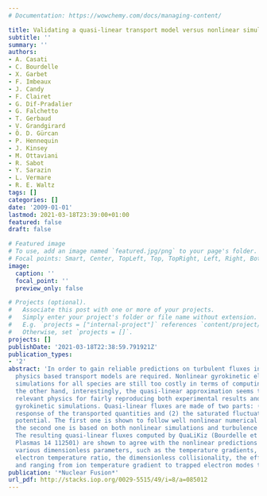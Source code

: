 ```yaml
---
# Documentation: https://wowchemy.com/docs/managing-content/

title: Validating a quasi-linear transport model versus nonlinear simulations
subtitle: ''
summary: ''
authors:
- A. Casati
- C. Bourdelle
- X. Garbet
- F. Imbeaux
- J. Candy
- F. Clairet
- G. Dif-Pradalier
- G. Falchetto
- T. Gerbaud
- V. Grandgirard
- Ö. D. Gürcan
- P. Hennequin
- J. Kinsey
- M. Ottaviani
- R. Sabot
- Y. Sarazin
- L. Vermare
- R. E. Waltz
tags: []
categories: []
date: '2009-01-01'
lastmod: 2021-03-18T23:39:00+01:00
featured: false
draft: false

# Featured image
# To use, add an image named `featured.jpg/png` to your page's folder.
# Focal points: Smart, Center, TopLeft, Top, TopRight, Left, Right, BottomLeft, Bottom, BottomRight.
image:
  caption: ''
  focal_point: ''
  preview_only: false

# Projects (optional).
#   Associate this post with one or more of your projects.
#   Simply enter your project's folder or file name without extension.
#   E.g. `projects = ["internal-project"]` references `content/project/deep-learning/index.md`.
#   Otherwise, set `projects = []`.
projects: []
publishDate: '2021-03-18T22:38:59.791921Z'
publication_types:
- '2'
abstract: 'In order to gain reliable predictions on turbulent fluxes in tokamak plasmas,
  physics based transport models are required. Nonlinear gyrokinetic electromagnetic
  simulations for all species are still too costly in terms of computing time. On
  the other hand, interestingly, the quasi-linear approximation seems to retain the
  relevant physics for fairly reproducing both experimental results and nonlinear
  gyrokinetic simulations. Quasi-linear fluxes are made of two parts: (1) the quasi-linear
  response of the transported quantities and (2) the saturated fluctuating electrostatic
  potential. The first one is shown to follow well nonlinear numerical predictions;
  the second one is based on both nonlinear simulations and turbulence measurements.
  The resulting quasi-linear fluxes computed by QuaLiKiz (Bourdelle et al 2007 Phys.
  Plasmas 14 112501) are shown to agree with the nonlinear predictions when varying
  various dimensionless parameters, such as the temperature gradients, the ion to
  electron temperature ratio, the dimensionless collisionality, the effective charge
  and ranging from ion temperature gradient to trapped electron modes turbulence.'
publication: '*Nuclear Fusion*'
url_pdf: http://stacks.iop.org/0029-5515/49/i=8/a=085012
---
```

